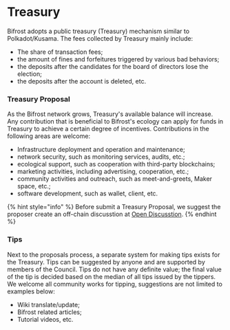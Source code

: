 # Treasury

Bifrost adopts a public treasury (Treasury) mechanism similar to Polkadot/Kusama. The fees collected by Treasury mainly include:

* The share of transaction fees;
* the amount of fines and forfeitures triggered by various bad behaviors;
* the deposits after the candidates for the board of directors lose the election;
* the deposits after the account is deleted, etc.

### Treasury Proposal

As the Bifrost network grows, Treasury's available balance will increase. Any contribution that is beneficial to Bifrost's ecology can apply for funds in Treasury to achieve a certain degree of incentives. Contributions in the following areas are welcome:

* Infrastructure deployment and operation and maintenance;
* network security, such as monitoring services, audits, etc.;
* ecological support, such as cooperation with third-party blockchains;
* marketing activities, including advertising, cooperation, etc.;
* community activities and outreach, such as meet-and-greets, Maker space, etc.;
* software development, such as wallet, client, etc.

{% hint style="info" %}
Before submit a Treasury Proposal, we suggest the proposer create an off-chain discusstion at [Open Discusstion](open-discussion.md).
{% endhint %}

### Tips

Next to the proposals process, a separate system for making tips exists for the Treasury. Tips can be suggested by anyone and are supported by members of the Council. Tips do not have any definite value; the final value of the tip is decided based on the median of all tips issued by the tippers. We welcome all community works for tipping, suggestions are not limited to examples below:

* Wiki translate/update;
* Bifrost related articles;
* Tutorial videos, etc.

